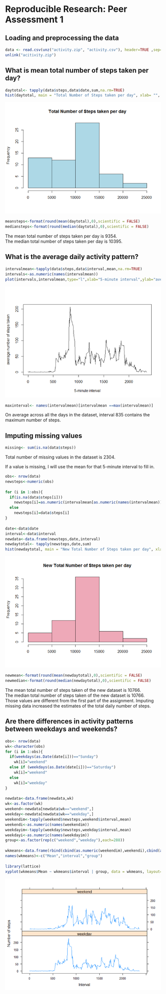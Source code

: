 # Reproducible Research: Peer Assessment 1


## Loading and preprocessing the data

```r
data <- read.csv(unz("activity.zip", "activity.csv"), header=TRUE ,sep=",")
unlink("acitivity.zip")
```
## What is mean total number of steps taken per day?
 

```r
daytotal<- tapply(data$steps,data$date,sum,na.rm=TRUE)
hist(daytotal, main = "Total Number of Steps taken per day", xlab= "", col="lightblue")
```

![](./PA1_template_files/figure-html/unnamed-chunk-2-1.png) 

```r
meansteps<-format(round(mean(daytotal),0),scientific = FALSE)
mediansteps<-format(round(median(daytotal),0),scientific = FALSE)
```

The mean total number of steps taken per day is 9354.  
The median total number of steps taken per day is 10395.

## What is the average daily activity pattern?

```r
intervalmean<-tapply(data$steps,data$interval,mean,na.rm=TRUE)
intervals<-as.numeric(names(intervalmean))
plot(intervals,intervalmean,type="l",xlab="5-minute interval",ylab="average number of steps taken")
```

![](./PA1_template_files/figure-html/unnamed-chunk-3-1.png) 

```r
maxinterval<- names(intervalmean)[intervalmean ==max(intervalmean)]
```

On average across all the days in the dataset, interval 835 contains the maximum number of steps.


## Imputing missing values

```r
missing<- sum(is.na(data$steps))
```
Total number of missing values in the dataset is 2304.

If a value is missing, I will use the mean for that 5-minute interval to fill in.

```r
obs<- nrow(data)
newsteps<-numeric(obs)

for (i in 1:obs){
  if(is.na(data$steps[i]))
    newsteps[i]=as.numeric(intervalmean[as.numeric(names(intervalmean))==data$interval[i]])
  else
    newsteps[i]=data$steps[i]
}

date<-data$date
interval<-data$interval
newdata<-data.frame(newsteps,date,interval)
newdaytotal<- tapply(newsteps,date,sum)
hist(newdaytotal, main = "New Total Number of Steps taken per day", xlab= "", col="pink2")
```

![](./PA1_template_files/figure-html/unnamed-chunk-5-1.png) 

```r
newmean<-format(round(mean(newdaytotal),0),scientific = FALSE)
newmedian<-format(round(median(newdaytotal),0),scientific = FALSE)
```
The mean total number of steps taken of the new dataset is 10766.  
The median total number of steps taken of the new dataset is 10766.   
Those values are different from the first part of the assignment. Imputing missing data increased the estimates of the total daily number of steps.


## Are there differences in activity patterns between weekdays and weekends?

```r
obs<- nrow(data)
wk<-character(obs)
for (i in 1:obs){
  if(weekdays(as.Date(date[i]))=="Sunday")
    wk[i]="weekend"
  else if (weekdays(as.Date(date[i]))=="Saturday")
    wk[i]="weekend"
  else
    wk[i]="weekday"
}

newdata<-data.frame(newdata,wk)
wk<-as.factor(wk)
weekend<-newdata[newdata$wk=="weekend",]
weekday<-newdata[newdata$wk=="weekday",]
weekendim<-tapply(weekend$newsteps,weekend$interval,mean)
weekendi<-as.numeric(names(weekendim))
weekdayim<-tapply(weekday$newsteps,weekday$interval,mean)
weekdayi<-as.numeric(names(weekdayim))
group<-as.factor(rep(c("weekend","weekday"),each=288))

wkmeans<-data.frame(rbind(cbind(as.numeric(weekendim),weekendi),cbind(as.numeric(weekdayim),weekdayi)),group)
names(wkmeans)<-c("Mean","interval","group")

library(lattice)
xyplot(wkmeans$Mean ~ wkmeans$interval | group, data = wkmeans, layout= c(1,2),type="l",xlab="Interval",ylab="Number of steps")
```

![](./PA1_template_files/figure-html/unnamed-chunk-6-1.png) 
